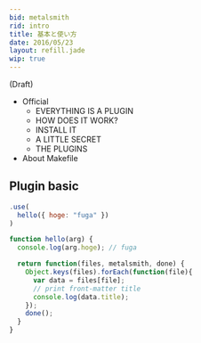 ```yaml
---
bid: metalsmith
rid: intro
title: 基本と使い方
date: 2016/05/23
layout: refill.jade
wip: true
---
```


(Draft)

- Official
  - EVERYTHING IS A PLUGIN
  - HOW DOES IT WORK?
  - INSTALL IT
  - A LITTLE SECRET
  - THE PLUGINS
- About Makefile


## Plugin basic

```js
.use(
  hello({ hoge: "fuga" })
)
```
```js
function hello(arg) {
  console.log(arg.hoge); // fuga

  return function(files, metalsmith, done) {
    Object.keys(files).forEach(function(file){
      var data = files[file];
      // print front-matter title
      console.log(data.title);
    });
    done();
  }
}
```
